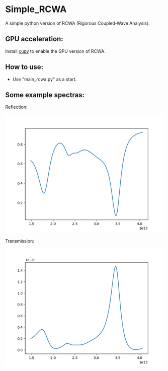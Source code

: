 # Simple_RCWA
A simple python version of RCWA (Rigorous Coupled‐Wave Analysis).

## GPU acceleration:
Install [cupy](https://cupy.dev/) to enable the GPU version of RCWA.

## How to use:
* Use "main_rcwa.py" as a start.

## Some example spectras:

Reflection:

![](https://github.com/GuoyaoShen/Simple_RCWA/blob/main/figs/R.png)

Transmission:

![](https://github.com/GuoyaoShen/Simple_RCWA/blob/main/figs/T.png)
